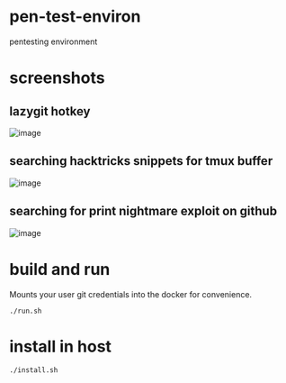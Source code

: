 # pen-test-environ

pentesting environment

# screenshots

## lazygit hotkey
![image](https://user-images.githubusercontent.com/19252698/153393318-2016a424-b396-4fa5-86ee-6cbdc63888af.png)
## searching hacktricks snippets for tmux buffer
![image](https://user-images.githubusercontent.com/19252698/153393405-03135355-6641-405b-8b92-4e16b9ca08d2.png)
## searching for print nightmare exploit on github
![image](https://user-images.githubusercontent.com/19252698/153393454-9fcce4ad-4604-45b5-84f2-ae7e91a4cd17.png)

# build and run

Mounts your user git credentials into the docker for convenience.

```
./run.sh
```

# install in host

```
./install.sh
```
